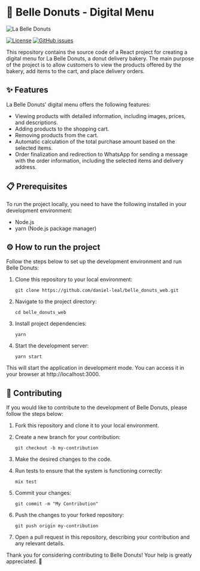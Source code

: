 # 🍩 Belle Donuts - Digital Menu

![La Belle Donuts](https://static.ifood-static.com.br/image/upload/t_thumbnail/logosgde/f58541e0-1c5a-404a-843c-b7e817fdd08d/202305221353_PctM_i.jpg)

[![License](https://img.shields.io/github/license/daniel-leal/belle_donuts_web)](https://github.com/daniel-leal/belle_donuts_web/blob/main/LICENSE)
[![GitHub issues](https://img.shields.io/github/issues/daniel-leal/belle_donuts_web)](https://github.com/daniel-leal/belle_donuts_web/issues)

<!-- [![Build Status](https://github.com/daniel-leal/belle_donuts_web/actions/workflows/ci.yml/badge.svg)](https://github.com/daniel-leal/belle_donuts_web/actions/workflows/ci.yml) -->

This repository contains the source code of a React project for creating a digital menu for La Belle Donuts, a donut delivery bakery. The main purpose of the project is to allow customers to view the products offered by the bakery, add items to the cart, and place delivery orders.

## ✨ Features

La Belle Donuts' digital menu offers the following features:

- Viewing products with detailed information, including images, prices, and descriptions.
- Adding products to the shopping cart.
- Removing products from the cart.
- Automatic calculation of the total purchase amount based on the selected items.
- Order finalization and redirection to WhatsApp for sending a message with the order information, including the selected items and delivery address.

## 📋 Prerequisites

To run the project locally, you need to have the following installed in your development environment:

- Node.js
- yarn (Node.js package manager)

## ⚙️ How to run the project

Follow the steps below to set up the development environment and run Belle Donuts:

1. Clone this repository to your local environment:

   ```shell
   git clone https://github.com/daniel-leal/belle_donuts_web.git
   ```

2. Navigate to the project directory:

   ```shell
   cd belle_donuts_web
   ```

3. Install project dependencies:

   ```shell
   yarn
   ```

4. Start the development server:

   ```shell
   yarn start
   ```

This will start the application in development mode. You can access it in your browser at http://localhost:3000.

## 🤝 Contributing

If you would like to contribute to the development of Belle Donuts, please follow the steps below:

1. Fork this repository and clone it to your local environment.

2. Create a new branch for your contribution:

   ```shell
   git checkout -b my-contribution
   ```

3. Make the desired changes to the code.

4. Run tests to ensure that the system is functioning correctly:

   ```shell
   mix test
   ```

5. Commit your changes:

   ```shell
   git commit -m "My Contribution"
   ```

6. Push the changes to your forked repository:

   ```shell
   git push origin my-contribution
   ```

7. Open a pull request in this repository, describing your contribution and any relevant details.

Thank you for considering contributing to Belle Donuts! Your help is greatly appreciated. 💜
